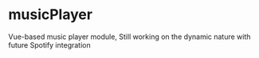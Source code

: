 # musicPlayer
Vue-based music player module, Still working on the dynamic nature with future Spotify integration 
